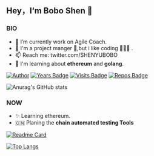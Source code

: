 ## Hey，I‘m Bobo Shen 👋

<!--
**shenyubo1982/shenyubo1982** is a ✨ _special_ ✨ repository because its `README.md` (this file) appears on your GitHub profile.
- 🤔 I’m looking for help with ...
- 💬 Ask me about ...
- 👯 I’m looking to collaborate on ...
- ⚡ Fun fact: ...
- 😄 Pronouns: ...


Here are some ideas to get you started:
-->

### BIO
- 🔭 I’m currently work on Agile Coach.
- 🌱 I'm a project manger 💼,but i like coding 👨🏻‍💻 .
- 📫 Reach me: twitter.com/SHENYUBOBO
- 🧠 I'm learning about **ethereum** and **golang**.

[![Author](https://img.shields.io/badge/Author-shenyubo-blue "Author")](https://github.com/shenyubo1982 "Author")
[![Years Badge](https://badges.pufler.dev/years/shenyubo1982)](https://github.com/shenyubo1982)
[![Visits Badge](https://badges.pufler.dev/visits/shenyubo1982/ethDemo)](https://badges.pufler.dev/visits/shenyubo1982/ethDemo)
[![Repos Badge](https://badges.pufler.dev/repos/shenyubo1982)](https://github.com/shenyubo1982)

![Anurag's GitHub stats](https://github-readme-stats.vercel.app/api?username=shenyubo1982&show_icons=true&theme=onedark)


### NOW
- ✨ Learning ethereum. 
- 🇨🇳 Planing the **chain automated testing Tools**

[![Readme Card](https://github-readme-stats.vercel.app/api/pin/?username=shenyubo1982&repo=ethDemo&theme=onedark)](https://github.com/shenyubo1982/ethDemo) 

[![Top Langs](https://github-readme-stats.vercel.app/api/top-langs/?username=shenyubo1982&layout=compact&hide=javascript,html&theme=onedark)](https://github.com/shenyubo1982/ethDemo) 



